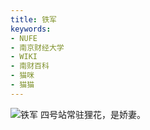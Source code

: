 ```yaml
---
title: 铁军
keywords:
- NUFE
- 南京财经大学
- WIKI
- 南财百科
- 猫咪
- 猫猫
---
```

![铁军](/mao/铁军.jpg)
四号站常驻狸花，是娇妻。
